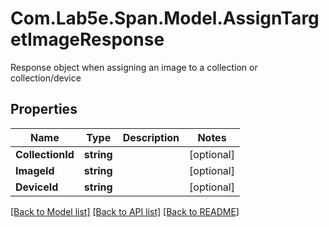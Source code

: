 # Com.Lab5e.Span.Model.AssignTargetImageResponse
Response object when assigning an image to a collection or collection/device

## Properties

Name | Type | Description | Notes
------------ | ------------- | ------------- | -------------
**CollectionId** | **string** |  | [optional] 
**ImageId** | **string** |  | [optional] 
**DeviceId** | **string** |  | [optional] 

[[Back to Model list]](../README.md#documentation-for-models) [[Back to API list]](../README.md#documentation-for-api-endpoints) [[Back to README]](../README.md)


